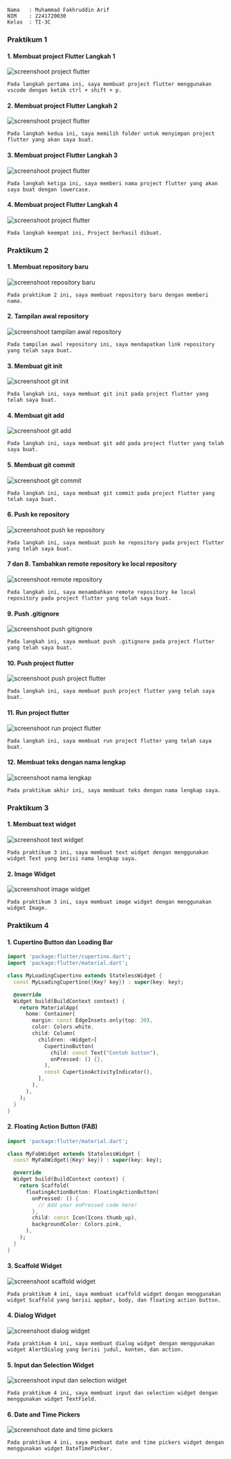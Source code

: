 ``` text
Nama   : Muhammad Fakhruddin Arif
NIM    : 2241720030
Kelas  : TI-3C
```
### Praktikum 1
#### 1. Membuat project Flutter Langkah 1
![screenshoot project flutter](images/w4_p1_1.png)
``` text
Pada langkah pertama ini, saya membuat project flutter menggunakan vscode dengan ketik ctrl + shift + p.
```
#### 2. Membuat project Flutter Langkah 2
![screenshoot project flutter](images/w4_p1_2.png)
``` text
Pada langkah kedua ini, saya memilih folder untuk menyimpan project flutter yang akan saya buat.
```
#### 3. Membuat project Flutter Langkah 3
![screenshoot project flutter](images/w4_p1_3.png)
``` text
Pada langkah ketiga ini, saya memberi nama project flutter yang akan saya buat dengan lowercase.
```
#### 4. Membuat project Flutter Langkah 4
![screenshoot project flutter](images/w4_p1_4.png)
``` text
Pada langkah keempat ini, Project berhasil dibuat.
```
### Praktikum 2
#### 1. Membuat repository baru
![screenshoot repository baru](images/w4_p2_1.png)
```text
Pada praktikum 2 ini, saya membuat repository baru dengan memberi nama.
```
#### 2. Tampilan awal repository
![screenshoot tampilan awal repository](images/w4_p2_2.png)
```text
Pada tampilan awal repository ini, saya mendapatkan link repository yang telah saya buat.
```
#### 3. Membuat git init
![screenshoot git init](images/w4_p2_3.png)
```text
Pada langkah ini, saya membuat git init pada project flutter yang telah saya buat.
```
#### 4. Membuat git add
![screenshoot git add](images/w4_p2_4.png)
```text
Pada langkah ini, saya membuat git add pada project flutter yang telah saya buat.
```
#### 5. Membuat git commit
![screenshoot git commit](images/w4_p2_5.png)
```text
Pada langkah ini, saya membuat git commit pada project flutter yang telah saya buat.
```
#### 6. Push ke repository
![screenshoot push ke repository](images/w4_p2_6.png)
```text
Pada langkah ini, saya membuat push ke repository pada project flutter yang telah saya buat.
```
#### 7 dan 8. Tambahkan remote repository ke local repository
![screenshoot remote repository](images/w4_p2_10.png)
```text
Pada langkah ini, saya menambahkan remote repository ke local repository pada project flutter yang telah saya buat.
```
#### 9. Push .gitignore
![screenshoot push gitignore](images/w4_p2_7.png)
```text
Pada langkah ini, saya membuat push .gitignore pada project flutter yang telah saya buat.
```
#### 10. Push project flutter
![screenshoot push project flutter](images/w4_p2_8.png)
```text
Pada langkah ini, saya membuat push project flutter yang telah saya buat.
```
#### 11. Run project flutter
![screenshoot run project flutter](images/w4_p2_9.png)
```text
Pada langkah ini, saya membuat run project flutter yang telah saya buat.
```
#### 12. Membuat teks dengan nama lengkap
![screenshoot nama lengkap](images/01.png)
```text
Pada praktikum akhir ini, saya membuat teks dengan nama lengkap saya.
```

### Praktikum 3
#### 1. Membuat text widget
![screenshoot text widget](images/02.png)
```text
Pada praktikum 3 ini, saya membuat text widget dengan menggunakan widget Text yang berisi nama lengkap saya.
```
#### 2. Image Widget
![screenshoot image widget](images/03.png)
```text
Pada praktikum 3 ini, saya membuat image widget dengan menggunakan widget Image.
```
### Praktikum 4
#### 1. Cupertino Button dan Loading Bar
``` dart
import 'package:flutter/cupertino.dart';
import 'package:flutter/material.dart';

class MyLoadingCupertino extends StatelessWidget {
  const MyLoadingCupertino({Key? key}) : super(key: key);

  @override
  Widget build(BuildContext context) {
    return MaterialApp(
      home: Container(
        margin: const EdgeInsets.only(top: 30),
        color: Colors.white,
        child: Column(
          children: <Widget>[
            CupertinoButton(
              child: const Text("Contoh button"),
              onPressed: () {},
            ),
            const CupertinoActivityIndicator(),
          ],
        ),
      ),
    );
  }
}
```
#### 2. Floating Action Button (FAB)
``` dart
import 'package:flutter/material.dart';

class MyFabWidget extends StatelessWidget {
  const MyFabWidget({Key? key}) : super(key: key);

  @override
  Widget build(BuildContext context) {
    return Scaffold(
      floatingActionButton: FloatingActionButton(
        onPressed: () {
          // Add your onPressed code here!
        },
        child: const Icon(Icons.thumb_up),
        backgroundColor: Colors.pink,
      ),
    );
  }
}
```
#### 3. Scaffold Widget
![screenshoot scaffold widget](images/04.png)
```text
Pada praktikum 4 ini, saya membuat scaffold widget dengan menggunakan widget Scaffold yang berisi appbar, body, dan floating action button.
```
#### 4. Dialog Widget
![screenshoot dialog widget](images/05.png)
```text
Pada praktikum 4 ini, saya membuat dialog widget dengan menggunakan widget AlertDialog yang berisi judul, konten, dan action.
```
#### 5. Input dan Selection Widget
![screenshoot input dan selection widget](images/06.png)
```text
Pada praktikum 4 ini, saya membuat input dan selection widget dengan menggunakan widget TextField.
```
#### 6. Date and Time Pickers
![screenshoot date and time pickers](images/07.png)
```text
Pada praktikum 4 ini, saya membuat date and time pickers widget dengan menggunakan widget DateTimePicker.
```